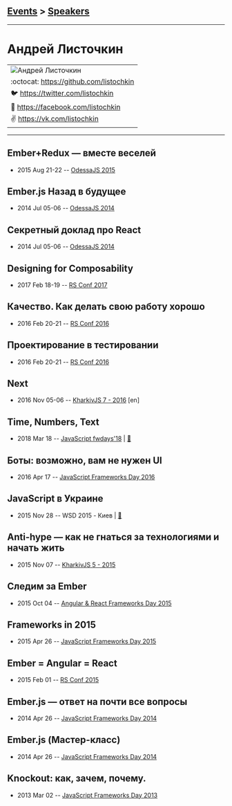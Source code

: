 ## [Events](../README.md) > [Speakers](../speakers.md)
---

# Андрей Листочкин

| |
| --- |
| ![Андрей Листочкин](https://avatars.io/twitter/listochkin/large)
| :octocat:  [https:&#x2F;&#x2F;github.com&#x2F;listochkin](https://github.com/listochkin)
| :bird:  [https:&#x2F;&#x2F;twitter.com&#x2F;listochkin](https://twitter.com/listochkin)
| :blue_book:  [https:&#x2F;&#x2F;facebook.com&#x2F;listochkin](https://facebook.com/listochkin)
| :v:  [https:&#x2F;&#x2F;vk.com&#x2F;listochkin](https://vk.com/listochkin)

---
## Ember+Redux — вместе веселей
- 2015 Aug 21-22 -- [OdessaJS 2015](https://youtu.be/wqt_kyrumfM)    
## Ember.js Назад в будущее
- 2014 Jul 05-06 -- [OdessaJS 2014](https://youtu.be/yIIdnEDtgiU)    
## Секретный доклад про React
- 2014 Jul 05-06 -- [OdessaJS 2014](https://youtu.be/4t6c7G7gjTI)    
## Designing for Composability
- 2017 Feb 18-19 -- [RS Conf 2017](https://www.youtube.com/watch?v=BxoJ7WCbQFE)    
## Качество. Как делать свою работу хорошо
- 2016 Feb 20-21 -- [RS Conf 2016](https://www.youtube.com/watch?v=Mx22NaWmFhk)    
## Проектирование в тестировании
- 2016 Feb 20-21 -- [RS Conf 2016](https://www.youtube.com/watch?v=lS8EFtdKCUY&t=1076s)    
## Next
- 2016 Nov 05-06 -- [KharkivJS 7 - 2016](https://www.youtube.com/watch?v=Z37W65etPg4) [en]   
## Time, Numbers, Text
- 2018 Mar 18 -- [JavaScript fwdays&#39;18](https://youtu.be/TFBCcNFEmDE)  | [:notebook:](https://speakerdeck.com/listochkin/time-numbers-text)  
## Боты: возможно, вам не нужен UI
- 2016 Apr 17 -- [JavaScript Frameworks Day 2016](https://frameworksdays.com/event/js-frameworks-day-2016/review/bots-ui-not-needed)    
## JavaScript в Украине
- 2015 Nov 28 -- WSD 2015 - Киев  | [:notebook:](https://wsd.events/2015/11/28/pres/js-ua.pdf)  
## Anti-hype — как не гнаться за технологиями и начать жить
- 2015 Nov 07 -- [KharkivJS 5 - 2015](https://www.youtube.com/watch?v=xPFRUM_oDKA)    
## Следим за Ember
- 2015 Oct 04 -- [Angular &amp; React Frameworks Day 2015](https://frameworksdays.com/event/angular-react-fwday-2015/review/ember-vs-angular-react)    
## Frameworks in 2015
- 2015 Apr 26 -- [JavaScript Frameworks Day 2015](https://frameworksdays.com/event/js-frameworks-day-2015/review/frameworks-in-2015)    
## Ember &#x3D; Angular &#x3D; React
- 2015 Feb 01 -- [RS Conf 2015](https://www.youtube.com/watch?v=RgJMIbAB5Yg)    
## Ember.js — ответ на почти все вопросы
- 2014 Apr 26 -- [JavaScript Frameworks Day 2014](https://frameworksdays.com/event/js-frameworks-day-2014/review/Ember-js-otvet-na-pochti-voprosy)    
## Ember.js (Мастер-класс)
- 2014 Apr 26 -- [JavaScript Frameworks Day 2014](http://frameworksdays.com/event/js-frameworks-day-2014/review/Ember-js-master-class)    
## Knockout: как, зачем, почему.
- 2013 Mar 02 -- [JavaScript Frameworks Day 2013](https://frameworksdays.com/event/js-frameworks-day-2013/review/Knockout)    
